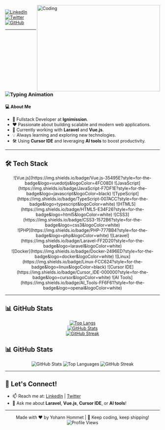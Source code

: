 <img align="right" alt="Coding" src="https://github.com/abhisheknaiidu/abhisheknaiidu/blob/master/code.gif?raw=true" width="400" height="280" />

[![LinkedIn](https://img.shields.io/badge/LinkedIn-Connect-blue?style=for-the-badge&logo=linkedin)](https://www.linkedin.com/in/yohann-hommet/)
[![Twitter](https://img.shields.io/badge/Twitter-Follow-informational?style=for-the-badge&logo=twitter)](https://twitter.com/Yohann_Dev)
[![GitHub](https://img.shields.io/badge/GitHub-Follow-black?style=for-the-badge&logo=github)](https://github.com/YohannHommet)

---

<h3 align="left">
  <img src="https://readme-typing-svg.demolab.com?font=Fira+Code&size=24&duration=3000&pause=1000&color=FF6F61&center=true&vCenter=true&width=500&lines=Hi+there+👋+I'm+Yohann+Hommet;Fullstack+Developer;Laravel+%7C+Vue.js+%7C+AI+Enthusiast;Let's+build+something+awesome!" alt="Typing Animation" />
</h3>

#### 💻 **About Me**
- 🚀 Fullstack Developer at **Ignimission**.
- ❤️ Passionate about building scalable and modern web applications.
- 🌱 Currently working with **Laravel** and **Vue.js**.
- 💡 Always learning and exploring new technologies.
- 🛠️ Using **Cursor IDE** and leveraging **AI tools** to boost productivity.

---

## 🛠️ **Tech Stack**

<div align="center">
![Vue.js](https://img.shields.io/badge/Vue.js-35495E?style=for-the-badge&logo=vuedotjs&logoColor=4FC08D)
![JavaScript](https://img.shields.io/badge/JavaScript-F7DF1E?style=for-the-badge&logo=javascript&logoColor=black)
![TypeScript](https://img.shields.io/badge/TypeScript-007ACC?style=for-the-badge&logo=typescript&logoColor=white)
![HTML5](https://img.shields.io/badge/HTML5-E34F26?style=for-the-badge&logo=html5&logoColor=white)
![CSS3](https://img.shields.io/badge/CSS3-1572B6?style=for-the-badge&logo=css3&logoColor=white)
</div>

<div align="center">
![PHP](https://img.shields.io/badge/PHP-777BB4?style=for-the-badge&logo=php&logoColor=white)
![Laravel](https://img.shields.io/badge/Laravel-FF2D20?style=for-the-badge&logo=laravel&logoColor=white)
</div>

<div align="center">
![Docker](https://img.shields.io/badge/Docker-2496ED?style=for-the-badge&logo=docker&logoColor=white)
![Linux](https://img.shields.io/badge/Linux-FCC624?style=for-the-badge&logo=linux&logoColor=black)
![Cursor IDE](https://img.shields.io/badge/Cursor_IDE-000000?style=for-the-badge&logo=cursor&logoColor=white)
![AI Tools](https://img.shields.io/badge/AI_Tools-FF6F61?style=for-the-badge&logo=openai&logoColor=white)
</div>

---

## 📊 **GitHub Stats**

<div align="center">

[![Top Langs](https://github-readme-stats.vercel.app/api/top-langs/?username=YohannHommet&layout=compact&theme=radical)](https://github.com/anuraghazra/github-readme-stats)  
[![GitHub Stats](https://github-readme-stats.vercel.app/api?username=YohannHommet&show_icons=true&theme=radical)](https://github.com/anuraghazra/github-readme-stats)  
[![GitHub Streak](https://streak-stats.demolab.com/?user=YohannHommet&theme=radical)](https://git.io/streak-stats)

</div>

## 📊 **GitHub Stats**
<div align="center">
  <img src="https://github-readme-stats.vercel.app/api?username=YohannHommet&show_icons=true&theme=radical" alt="GitHub Stats" />
  <img src="https://github-readme-stats.vercel.app/api/top-langs/?username=YohannHommet&layout=compact&theme=radical" alt="Top Languages" />
  <img src="https://streak-stats.demolab.com/?user=YohannHommet&theme=radical" alt="GitHub Streak" />
</div>

---

## 🌟 **Let's Connect!**
- 📫 Reach me at: [LinkedIn](https://www.linkedin.com/in/yohann-hommet/) | [Twitter](https://twitter.com/Yohann_Dev)
- 💬 Ask me about **Laravel**, **Vue.js**, **Cursor IDE**, or **AI tools**!

---

<p align="center">
  Made with ❤️ by Yohann Hommet | 🚀 Keep coding, keep shipping!
  <img src="https://komarev.com/ghpvc/?username=YohannHommet&style=flat-square&color=blue" alt="Profile Views"/>
</p>
